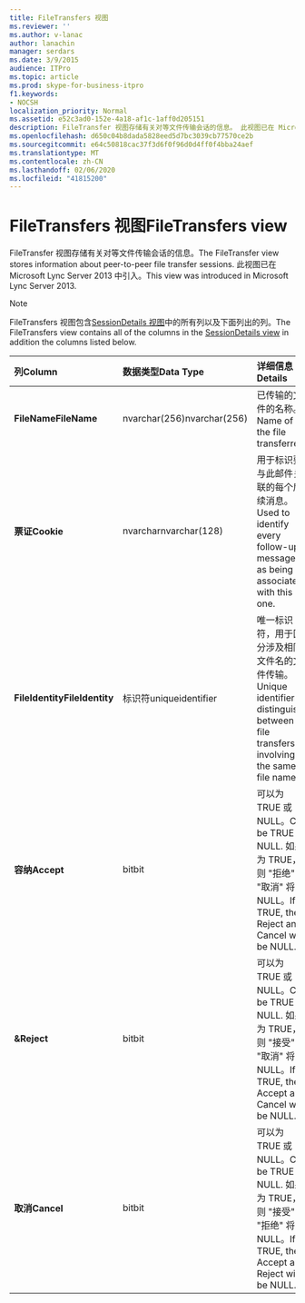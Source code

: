 ```yaml
---
title: FileTransfers 视图
ms.reviewer: ''
ms.author: v-lanac
author: lanachin
manager: serdars
ms.date: 3/9/2015
audience: ITPro
ms.topic: article
ms.prod: skype-for-business-itpro
f1.keywords:
- NOCSH
localization_priority: Normal
ms.assetid: e52c3ad0-152e-4a18-af1c-1aff0d205151
description: FileTransfer 视图存储有关对等文件传输会话的信息。 此视图已在 Microsoft Lync Server 2013 中引入。
ms.openlocfilehash: d650c04b8dada5828eed5d7bc3039cb77570ce2b
ms.sourcegitcommit: e64c50818cac37f3d6f0f96d0d4ff0f4bba24aef
ms.translationtype: MT
ms.contentlocale: zh-CN
ms.lasthandoff: 02/06/2020
ms.locfileid: "41815200"
---
```

# <a name="filetransfers-view"></a><span data-ttu-id="f8a9e-104">FileTransfers 视图</span><span class="sxs-lookup"><span data-stu-id="f8a9e-104">FileTransfers view</span></span>
 
<span data-ttu-id="f8a9e-105">FileTransfer 视图存储有关对等文件传输会话的信息。</span><span class="sxs-lookup"><span data-stu-id="f8a9e-105">The FileTransfer view stores information about peer-to-peer file transfer sessions.</span></span> <span data-ttu-id="f8a9e-106">此视图已在 Microsoft Lync Server 2013 中引入。</span><span class="sxs-lookup"><span data-stu-id="f8a9e-106">This view was introduced in Microsoft Lync Server 2013.</span></span>
  
> [!NOTE]
> <span data-ttu-id="f8a9e-107">FileTransfers 视图包含[SessionDetails 视图](sessiondetails-0.md)中的所有列以及下面列出的列。</span><span class="sxs-lookup"><span data-stu-id="f8a9e-107">The FileTransfers view contains all of the columns in the [SessionDetails view](sessiondetails-0.md) in addition the columns listed below.</span></span>
  
|<span data-ttu-id="f8a9e-108">**列**</span><span class="sxs-lookup"><span data-stu-id="f8a9e-108">**Column**</span></span>|<span data-ttu-id="f8a9e-109">**数据类型**</span><span class="sxs-lookup"><span data-stu-id="f8a9e-109">**Data Type**</span></span>|<span data-ttu-id="f8a9e-110">**详细信息**</span><span class="sxs-lookup"><span data-stu-id="f8a9e-110">**Details**</span></span>|
|:-----|:-----|:-----|
|<span data-ttu-id="f8a9e-111">**FileName**</span><span class="sxs-lookup"><span data-stu-id="f8a9e-111">**FileName**</span></span> <br/> |<span data-ttu-id="f8a9e-112">nvarchar(256)</span><span class="sxs-lookup"><span data-stu-id="f8a9e-112">nvarchar(256)</span></span>  <br/> |<span data-ttu-id="f8a9e-113">已传输的文件的名称。</span><span class="sxs-lookup"><span data-stu-id="f8a9e-113">Name of the file transferred.</span></span>  <br/> |
|<span data-ttu-id="f8a9e-114">**票证**</span><span class="sxs-lookup"><span data-stu-id="f8a9e-114">**Cookie**</span></span> <br/> |<span data-ttu-id="f8a9e-115">nvarchar</span><span class="sxs-lookup"><span data-stu-id="f8a9e-115">nvarchar(128)</span></span>  <br/> |<span data-ttu-id="f8a9e-116">用于标识要与此邮件关联的每个后续消息。</span><span class="sxs-lookup"><span data-stu-id="f8a9e-116">Used to identify every follow-up message as being associated with this one.</span></span>  <br/> |
|<span data-ttu-id="f8a9e-117">**FileIdentity**</span><span class="sxs-lookup"><span data-stu-id="f8a9e-117">**FileIdentity**</span></span> <br/> |<span data-ttu-id="f8a9e-118">标识符</span><span class="sxs-lookup"><span data-stu-id="f8a9e-118">uniqueidentifier</span></span>  <br/> |<span data-ttu-id="f8a9e-119">唯一标识符，用于区分涉及相同文件名的文件传输。</span><span class="sxs-lookup"><span data-stu-id="f8a9e-119">Unique identifier to distinguish between file transfers involving the same file name.</span></span>  <br/> |
|<span data-ttu-id="f8a9e-120">**容纳**</span><span class="sxs-lookup"><span data-stu-id="f8a9e-120">**Accept**</span></span> <br/> |<span data-ttu-id="f8a9e-121">bit</span><span class="sxs-lookup"><span data-stu-id="f8a9e-121">bit</span></span>  <br/> |<span data-ttu-id="f8a9e-122">可以为 TRUE 或 NULL。</span><span class="sxs-lookup"><span data-stu-id="f8a9e-122">Can be TRUE or NULL.</span></span> <span data-ttu-id="f8a9e-123">如果为 TRUE，则 "拒绝" 和 "取消" 将为 NULL。</span><span class="sxs-lookup"><span data-stu-id="f8a9e-123">If TRUE, then Reject and Cancel will be NULL.</span></span>  <br/> |
|<span data-ttu-id="f8a9e-124">**&**</span><span class="sxs-lookup"><span data-stu-id="f8a9e-124">**Reject**</span></span> <br/> |<span data-ttu-id="f8a9e-125">bit</span><span class="sxs-lookup"><span data-stu-id="f8a9e-125">bit</span></span>  <br/> |<span data-ttu-id="f8a9e-126">可以为 TRUE 或 NULL。</span><span class="sxs-lookup"><span data-stu-id="f8a9e-126">Can be TRUE or NULL.</span></span> <span data-ttu-id="f8a9e-127">如果为 TRUE，则 "接受" 和 "取消" 将为 NULL。</span><span class="sxs-lookup"><span data-stu-id="f8a9e-127">If TRUE, then Accept and Cancel will be NULL.</span></span>  <br/> |
|<span data-ttu-id="f8a9e-128">**取消**</span><span class="sxs-lookup"><span data-stu-id="f8a9e-128">**Cancel**</span></span> <br/> |<span data-ttu-id="f8a9e-129">bit</span><span class="sxs-lookup"><span data-stu-id="f8a9e-129">bit</span></span>  <br/> |<span data-ttu-id="f8a9e-130">可以为 TRUE 或 NULL。</span><span class="sxs-lookup"><span data-stu-id="f8a9e-130">Can be TRUE or NULL.</span></span> <span data-ttu-id="f8a9e-131">如果为 TRUE，则 "接受" 和 "拒绝" 将为 NULL。</span><span class="sxs-lookup"><span data-stu-id="f8a9e-131">If TRUE, then Accept and Reject will be NULL.</span></span>  <br/> |
   

